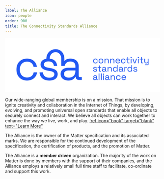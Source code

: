 ```yaml
---
label: The Alliance
icon: people
order: 900
title: The Connectivity Standards Alliance
---
```

![|600](/static/logos/csa-blue.png)

Our wide-ranging global membership is on a mission. That mission is to ignite creativity and collaboration in the Internet of Things, by developing, evolving, and promoting universal open standards that enable all objects to securely connect and interact. We believe all objects can work together to enhance the way we live, work, and play.
[!ref icon="book" target="blank" text="Learn More"](https://csa-iot.org/about/)


The Alliance is the owner of the Matter specification and its associated marks. We are responsible for the continued development of the specification, the certification of products, and the promotion of Matter.

The Alliance is a **member driven** organization. The majority of the work on Matter is done by members with the support of their companies, and the Alliance employs a relatively small full time staff to facilitate, co-ordinate and support this work.
